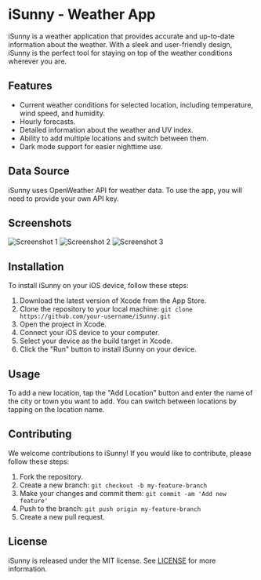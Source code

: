 # iSunny - Weather App

iSunny is a weather application that provides accurate and up-to-date information about the weather. With a sleek and user-friendly design, iSunny is the perfect tool for staying on top of the weather conditions wherever you are.

## Features

- Current weather conditions for selected location, including temperature, wind speed, and humidity.
- Hourly forecasts.
- Detailed information about the weather and UV index.
- Ability to add multiple locations and switch between them.
- Dark mode support for easier nighttime use.

## Data Source

iSunny uses OpenWeather API for weather data. To use the app, you will need to provide your own API key. 

## Screenshots

![Screenshot 1](Screenshots/screenshot1.PNG)
![Screenshot 2](Screenshots/screenshot2.PNG)
![Screenshot 3](Screenshots/screenshot3.PNG)

## Installation

To install iSunny on your iOS device, follow these steps:

1. Download the latest version of Xcode from the App Store.
2. Clone the repository to your local machine: `git clone https://github.com/your-username/iSunny.git`
3. Open the project in Xcode.
4. Connect your iOS device to your computer.
5. Select your device as the build target in Xcode.
6. Click the "Run" button to install iSunny on your device.

## Usage
To add a new location, tap the "Add Location" button and enter the name of the city or town you want to add. You can switch between locations by tapping on the location name.

## Contributing

We welcome contributions to iSunny! If you would like to contribute, please follow these steps:

1. Fork the repository.
2. Create a new branch: `git checkout -b my-feature-branch`
3. Make your changes and commit them: `git commit -am 'Add new feature'`
4. Push to the branch: `git push origin my-feature-branch`
5. Create a new pull request.

## License

iSunny is released under the MIT license. See [LICENSE](https://github.com/your-username/iSunny/blob/main/LICENSE) for more information.
